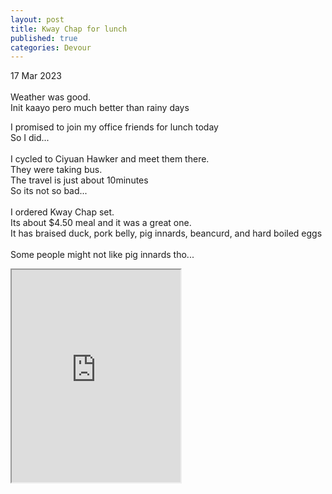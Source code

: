 ```yaml
---
layout: post
title: Kway Chap for lunch
published: true
categories: Devour
---
```

17 Mar 2023
<br>
<br>
Weather was good.
<br>
Init kaayo pero much better than rainy days
<br>
<!--more-->
I promised to join my office friends for lunch today
<br>
So I did...
<br>
<br>
I cycled to Ciyuan Hawker and meet them there.
<br>
They were taking bus.
<br>
The travel is just about 10minutes
<br>
So its not so bad...
<br>
<br>
I ordered Kway Chap set.
<br>
Its about $4.50 meal and it was a great one.
<br>
It has braised duck, pork belly, pig innards, beancurd, and hard boiled eggs
<br>
<br>
Some people might not like pig innards tho...
<br>
<iframe src="https://drive.google.com/file/d/1_t5wXmM7tvJMsHp0BkT1tg0Bp2uynUNb/preview" width="270" height="340" allow="autoplay"></iframe>
